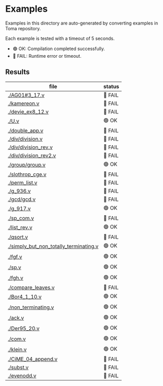 # Examples

Examples in this directory are auto-generated by converting examples in Toma repository.

Each example is tested with a timeout of 5 seconds.
- 🟢 OK: Compilation completed successfully.
- 🔴 FAIL: Runtime error or timeout.

## Results

|file|status|
|---|---|
| [./AG01#3_17.v](./AG01#3_17.v) | 🔴 FAIL |
| [./kamereon.v](./kamereon.v) | 🔴 FAIL |
| [./devie_ex8_12.v](./devie_ex8_12.v) | 🔴 FAIL |
| [./U.v](./U.v) | 🟢 OK |
| [./double_app.v](./double_app.v) | 🔴 FAIL |
| [./div/division.v](./div/division.v) | 🔴 FAIL |
| [./div/division_rev.v](./div/division_rev.v) | 🔴 FAIL |
| [./div/division_rev2.v](./div/division_rev2.v) | 🔴 FAIL |
| [./group/group.v](./group/group.v) | 🟢 OK |
| [./slothrop_cge.v](./slothrop_cge.v) | 🔴 FAIL |
| [./perm_list.v](./perm_list.v) | 🔴 FAIL |
| [./g_936.v](./g_936.v) | 🔴 FAIL |
| [./gcd/gcd.v](./gcd/gcd.v) | 🔴 FAIL |
| [./g_917.v](./g_917.v) | 🟢 OK |
| [./sp_com.v](./sp_com.v) | 🔴 FAIL |
| [./list_rev.v](./list_rev.v) | 🟢 OK |
| [./qsort.v](./qsort.v) | 🔴 FAIL |
| [./simply_but_non_totally_terminating.v](./simply_but_non_totally_terminating.v) | 🟢 OK |
| [./fgf.v](./fgf.v) | 🟢 OK |
| [./sp.v](./sp.v) | 🟢 OK |
| [./fgh.v](./fgh.v) | 🟢 OK |
| [./compare_leaves.v](./compare_leaves.v) | 🔴 FAIL |
| [./Bor4_1_10.v](./Bor4_1_10.v) | 🟢 OK |
| [./non_terminating.v](./non_terminating.v) | 🟢 OK |
| [./ack.v](./ack.v) | 🟢 OK |
| [./Der95_20.v](./Der95_20.v) | 🟢 OK |
| [./com.v](./com.v) | 🟢 OK |
| [./klein.v](./klein.v) | 🟢 OK |
| [./CiME_04_append.v](./CiME_04_append.v) | 🔴 FAIL |
| [./subst.v](./subst.v) | 🔴 FAIL |
| [./evenodd.v](./evenodd.v) | 🔴 FAIL |
